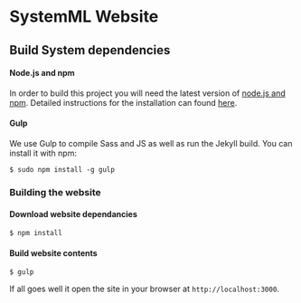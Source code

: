 SystemML Website
================

Build System dependencies
-------------------------

#### Node.js and npm

In order to build this project you will need the latest version of [node.js and npm](https://nodejs.org/). Detailed instructions for the installation can found [here](https://github.com/nodejs/node#download).

#### Gulp

We use Gulp to compile Sass and JS as well as run the Jekyll build. You can install it with npm:

```
$ sudo npm install -g gulp
```

### Building the website

#### Download website dependancies

```
$ npm install
```

#### Build website contents

```
$ gulp
```

If all goes well it open the site in your browser at `http://localhost:3000`.
